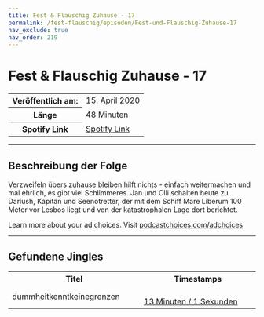 ```yaml
---
title: Fest & Flauschig Zuhause - 17
permalink: /fest-flauschig/episoden/Fest-und-Flauschig-Zuhause-17
nav_exclude: true
nav_order: 219
---
```


# Fest & Flauschig Zuhause - 17
<table class="resp-table dcf-table dcf-table-responsive dcf-table-bordered dcf-table-striped dcf-w-100%">
                    <tbody>
                        <tr>
                            <th scope="row">Veröffentlich am:</th>
                            <td data-label="Veröffentlich am:">15. April 2020</td>
                        </tr>
                        <tr>
                            <th scope="row">Länge </th>
                            <td data-label="Länge ">48 Minuten</td>
                        </tr><tr>
                                <th scope="row">Spotify Link</th>
                                <td data-label="Spotify Link"><a href="https://open.spotify.com/episode/7hOFGydhuRKzIbDcOHp1a6">Spotify Link</a></td>
                            </tr></tbody>
                </table>

***

## Beschreibung der Folge

<div>
Verzweifeln übers zuhause bleiben hilft nichts - einfach weitermachen und mal ehrlich, es gibt viel Schlimmeres. Jan und Olli schalten heute zu Dariush, Kapitän und Seenotretter, der mit dem Schiff Mare Liberum 100 Meter vor Lesbos liegt und von der katastrophalen Lage dort berichtet.<p> </p><p>Learn more about your ad choices. Visit <a href="https://podcastchoices.com/adchoices">podcastchoices.com/adchoices</a></p>  
</div>

***

## Gefundene Jingles

<table style="display: table;">
                                    <tr>
                                        <th class="tableColumnTitle">Titel</th>
                                        <th class="tableColumnTimestamps">Timestamps</th>
                                    </tr>
                                    <tr>
                                <td markdown="span"  class="tableColumnTitle">dummheitkenntkeinegrenzen</td>
                                <td markdown="span" class="tableColumnTimestamps">
                                <br>
                                <a href="https://open.spotify.com/episode/7hOFGydhuRKzIbDcOHp1a6?t=781">
                                13 Minuten / 1 Sekunden</a>
                                </td></tr></table>